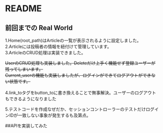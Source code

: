 # README

## 前回までの Real World

1.Home(root_path)はArticleの一覧が表示されるように設定しました。<br>
2.Articleには投稿者の情報を紐付けて管理しています。<br>
3.ArticleのCRUD処理は実装できました。<br>

~~UserのCRUD処理も実装しました。Deleteだけ上手く機能せず登録ユーザーが残ってしまいます。~~<br>
~~Current_userの機能も実装しましたが、ログインができてログアウトができない状態です。~~<br>
<br>
4.link_toタグをbutton_toに書き換えることで無事解決。ユーザーのログアウトもできるようになりました

5.テストコードを作成なぜだか、セッションコントローラーのテストだけログインIDが一致しない事象が発生するも及第点。

##APIを実装してみた




